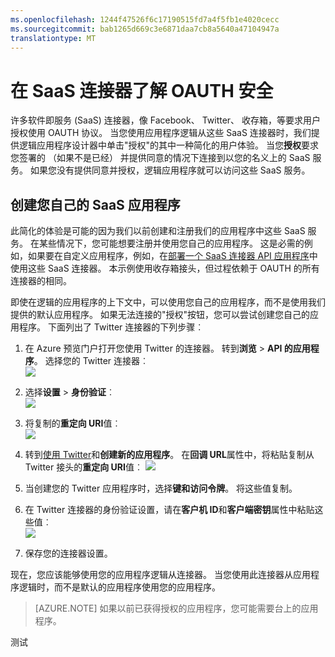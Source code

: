```yaml
---
ms.openlocfilehash: 1244f47526f6c17190515fd7a4f5fb1e4020cecc
ms.sourcegitcommit: bab1265d669c3e6871daa7cb8a5640a47104947a
translationtype: MT
---
```

<properties
    pageTitle="OAUTH 安全的 SaaS 连接器和 API 的应用程序 |Azure"
    description="阅读有关 OAUTH 的连接器和 Azure 应用程序服务; 在 API 应用程序中的安全信息microservices 的体系结构;saas"
    services="app-service\logic"
    documentationCenter=""
    authors="MandiOhlinger"
    manager="dwrede"
    editor="cgronlun"/>

<tags
    ms.service="app-service-logic"
    ms.workload="integration"
    ms.tgt_pltfrm="na"
    ms.devlang="na"
    ms.topic="article"
    ms.date="08/10/2015"
    ms.author="mandia"/>


# 在 SaaS 连接器了解 OAUTH 安全
许多软件即服务 (SaaS) 连接器，像 Facebook、 Twitter、 收存箱，等要求用户授权使用 OAUTH 协议。  当您使用应用程序逻辑从这些 SaaS 连接器时，我们提供逻辑应用程序设计器中单击"授权"的其中一种简化的用户体验。 当您**授权**要求您签署的 （如果不是已经） 并提供同意的情况下连接到以您的名义上的 SaaS 服务。 如果您没有提供同意并授权，逻辑应用程序就可以访问这些 SaaS 服务。

## 创建您自己的 SaaS 应用程序
此简化的体验是可能的因为我们以前创建和注册我们的应用程序中这些 SaaS 服务。  在某些情况下，您可能想要注册并使用您自己的应用程序。  这是必需的例如，如果要在自定义应用程序，例如，在[部署一个 SaaS 连接器 API 应用程序](app-service-api-connnect-your-app-to-saas-connector.md)中使用这些 SaaS 连接器。 本示例使用收存箱接头，但过程依赖于 OAUTH 的所有连接器的相同。

即使在逻辑的应用程序的上下文中，可以使用您自己的应用程序，而不是使用我们提供的默认应用程序。 如果无法连接的"授权"按钮，您可以尝试创建您自己的应用程序。 下面列出了 Twitter 连接器的下列步骤︰

1. 在 Azure 预览门户打开您使用 Twitter 的连接器。 转到**浏览** > **API 的应用程序**。 选择您的 Twitter 连接器︰  
    ![][1]

2. 选择**设置** > **身份验证**︰  
    ![][2]

3. 将复制的**重定向 URI**值︰  
    ![][3]

4. 转到[使用 Twitter](http://apps.twitter.com)和**创建新的应用程序**。 在**回调 URL**属性中，将粘贴复制从 Twitter 接头的**重定向 URI**值︰
    ![][4]  
5. 当创建您的 Twitter 应用程序时，选择**键和访问令牌**。 将这些值复制。
6. 在 Twitter 连接器的身份验证设置，请在**客户机 ID**和**客户端密钥**属性中粘贴这些值︰   
    ![][5]  
7. 保存您的连接器设置。  

现在，您应该能够使用您的应用程序逻辑从连接器。 当您使用此连接器从应用程序逻辑时，而不是默认的应用程序使用您的应用程序。  

> [AZURE.NOTE] 如果以前已获得授权的应用程序，您可能需要台上的应用程序。


<!--Image references-->
[1]: ./media/app-service-logic-oauth-security/TwitterConnector.png
[2]: ./media/app-service-logic-oauth-security/Authentication.png
[3]: ./media/app-service-logic-oauth-security/RedirectURI.png
[4]: ./media/app-service-logic-oauth-security/TwitterApp.png
[5]: ./media/app-service-logic-oauth-security/TwitterKeys.png

测试
